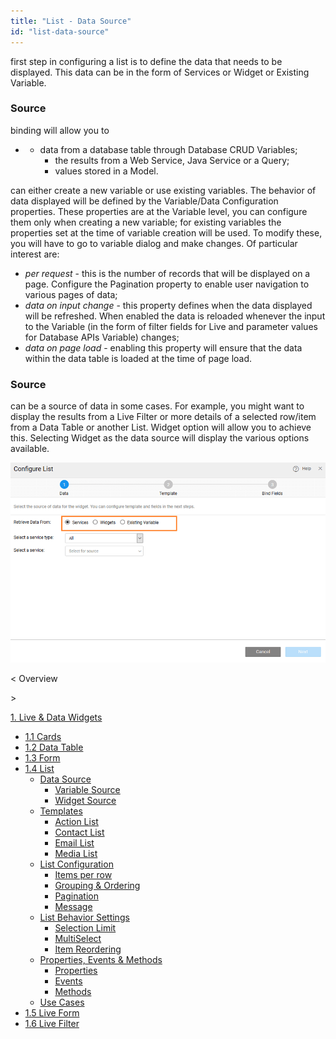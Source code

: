 ```yaml
---
title: "List - Data Source"
id: "list-data-source"
---
```


first step in configuring a list is to define the data that needs to be displayed. This data can be in the form of Services or Widget or Existing Variable.

### Source

binding will allow you to

- - data from a database table through Database CRUD Variables;
    - the results from a Web Service, Java Service or a Query;
    - values stored in a Model.

can either create a new variable or use existing variables. The behavior of data displayed will be defined by the Variable/Data Configuration properties. These properties are at the Variable level, you can configure them only when creating a new variable; for existing variables the properties set at the time of variable creation will be used. To modify these, you will have to go to variable dialog and make changes. Of particular interest are:

- _per request_ - this is the number of records that will be displayed on a page. Configure the Pagination property to enable user navigation to various pages of data;
- _data on input change_ - this property defines when the data displayed will be refreshed. When enabled the data is reloaded whenever the input to the Variable (in the form of filter fields for Live and parameter values for Database APIs Variable) changes;
- _data on page load_ - enabling this property will ensure that the data within the data table is loaded at the time of page load.

### Source

can be a source of data in some cases. For example, you might want to display the results from a Live Filter or more details of a selected row/item from a Data Table or another List. Widget option will allow you to achieve this. Selecting Widget as the data source will display the various options available.

[![](../assets/list_data.png)](../assets/list_data.png)

< Overview

\>

[1\. Live & Data Widgets](/learn/app-development/widgets/widget-library/#data-live)

- [1.1 Cards](/learn/app-development/widgets/datalive/cards/)
- [1.2 Data Table](/learn/app-development/widgets/datalive/data-table/)
- [1.3 Form](/learn/app-development/widgets/datalive/form/)
- [1.4 List](/learn/app-development/widgets/datalive/list/)
    - [Data Source](/learn/app-development/widgets/datalive/list/list-data-source/)
        - [Variable Source](#variable-source)
        - [Widget Source](#widget-source)
    - [Templates](/learn/app-development/widgets/datalive/list/list-templates/)
        - [Action List](/learn/app-development/widgets/datalive/list/list-templates/#action-list)
        - [Contact List](/learn/app-development/widgets/datalive/list/list-templates/#contact-list)
        - [Email List](/learn/app-development/widgets/datalive/list/list-templates/#email-list)
        - [Media List](/learn/app-development/widgets/datalive/list/list-templates/#media-list)
    - [List Configuration](/learn/app-development/widgets/datalive/list/configuration/)
        - [Items per row](/learn/app-development/widgets/datalive/list/configuration/#items-per-row)
        - [Grouping & Ordering](/learn/app-development/widgets/datalive/list/configuration/#grouping-ordering)
        - [Pagination](/learn/app-development/widgets/datalive/list/configuration/#pagin)
        - [Message](/learn/app-development/widgets/datalive/list/configuration/#message)
    - [List Behavior Settings](/learn/app-development/widgets/datalive/list/behavior-settings/)
        - [Selection Limit](/learn/app-development/widgets/datalive/list/behavior-settings/#selection-limit)
        - [MultiSelect](/learn/app-development/widgets/datalive/list/behavior-settings/#multiselect)
        - [Item Reordering](/learn/app-development/widgets/datalive/list/behavior-settings/#item-reordering)
    - [Properties, Events & Methods](/learn/app-development/widgets/datalive/list/list-properties-events-methods/)
        - [Properties](/learn/app-development/widgets/datalive/list/list-properties-events-methods/#properties)
        - [Events](/learn/app-development/widgets/datalive/list/list-properties-events-methods/#events)
        - [Methods](/learn/app-development/widgets/datalive/list/list-properties-events-methods/#methods)
    - [Use Cases](/learn/app-development/widgets/datalive/list/list-use-cases/)
- [1.5 Live Form](/learn/app-development/widgets/datalive/live-form/)
- [1.6 Live Filter](/learn/app-development/widgets/datalive/live-filter/)
